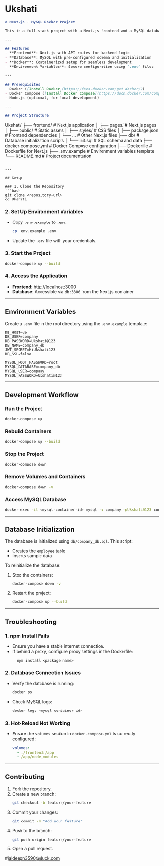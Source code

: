 # Ukshati

```markdown
# Next.js + MySQL Docker Project

This is a full-stack project with a Next.js frontend and a MySQL database, containerized using Docker. It is designed for easy setup and collaboration among team members.

---

## Features
- **Frontend**: Next.js with API routes for backend logic
- **Database**: MySQL with pre-configured schema and initialization
- **Docker**: Containerized setup for seamless development
- **Environment Variables**: Secure configuration using `.env` files

---

## Prerequisites
- Docker ([Install Docker](https://docs.docker.com/get-docker/))
- Docker Compose ([Install Docker Compose](https://docs.docker.com/compose/install/))
- Node.js (optional, for local development)

---

## Project Structure
```
Ukshati/
├── frontend/ # Next.js application
│ ├── pages/ # Next.js pages
│ ├── public/ # Static assets
│ ├── styles/ # CSS files
│ ├── package.json # Frontend dependencies
│ └── ... # Other Next.js files
├── db/ # Database initialization scripts
│ └── init.sql # SQL schema and data
├── docker-compose.yml # Docker Compose configuration
├── Dockerfile # Dockerfile for Next.js
├── .env.example # Environment variables template
└── README.md # Project documentation
```

---

## Setup

### 1. Clone the Repository
```bash
git clone <repository-url>
cd Ukshati
```

### 2. Set Up Environment Variables
- Copy `.env.example` to `.env`:
  ```bash
  cp .env.example .env
  ```
- Update the `.env` file with your credentials.

### 3. Start the Project
```bash
docker-compose up --build
```

### 4. Access the Application
- **Frontend**: http://localhost:3000
- **Database**: Accessible via `db:3306` from the Next.js container

---

## Environment Variables
Create a `.env` file in the root directory using the `.env.example` template:

```env.local
DB_HOST=db
DB_USER=company
DB_PASSWORD=Ukshati@123
DB_NAME=company_db
JWT_SECRET=HiUkshati123
DB_SSL=false
```

```env
MYSQL_ROOT_PASSWORD=root
MYSQL_DATABASE=company_db
MYSQL_USER=company
MYSQL_PASSWORD=Ukshati@123
```

---

## Development Workflow

### Run the Project
```bash
docker-compose up
```

### Rebuild Containers
```bash
docker-compose up --build
```

### Stop the Project
```bash
docker-compose down
```

### Remove Volumes and Containers
```bash
docker-compose down -v
```

### Access MySQL Database
```bash
docker exec -it <mysql-container-id> mysql -u company -pUkshati@123 company_db
```

---

## Database Initialization
The database is initialized using `db/company_db.sql`. This script:
- Creates the `employee` table
- Inserts sample data

To reinitialize the database:
1. Stop the containers:
   ```bash
   docker-compose down -v
   ```
2. Restart the project:
   ```bash
   docker-compose up --build
   ```

---

## Troubleshooting

### 1. npm Install Fails
- Ensure you have a stable internet connection.
- If behind a proxy, configure proxy settings in the Dockerfile:
  ```frontend
    npm install <package name>
  ```

### 2. Database Connection Issues
- Verify the database is running:
  ```bash
  docker ps
  ```
- Check MySQL logs:
  ```bash
  docker logs <mysql-container-id>
  ```

### 3. Hot-Reload Not Working
- Ensure the `volumes` section in `docker-compose.yml` is correctly configured:
  ```yaml
  volumes:
    - ./frontend:/app
    - /app/node_modules
  ```

---

## Contributing
1. Fork the repository.
2. Create a new branch:
   ```bash
   git checkout -b feature/your-feature
   ```
3. Commit your changes:
   ```bash
   git commit -m "Add your feature"
   ```
4. Push to the branch:
   ```bash
   git push origin feature/your-feature
   ```
5. Open a pull request.

#jaideepn3590@duck.com
